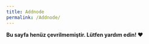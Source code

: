 ```yaml
---
title: Addnode
permalink: /Addnode/
---
```


**Bu sayfa henüz çevrilmemiştir. Lütfen yardım edin! ❤**
